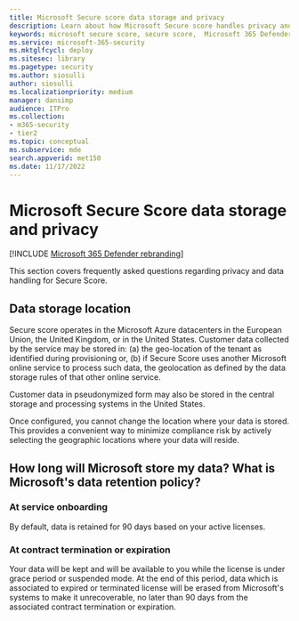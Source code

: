 ```yaml
---
title: Microsoft Secure score data storage and privacy
description: Learn about how Microsoft Secure score handles privacy and data that it collects.
keywords: microsoft secure score, secure score,  Microsoft 365 Defender portal, Secure score, data storage and privacy, storage, privacy, licensing, geolocation, data retention, data
ms.service: microsoft-365-security
ms.mktglfcycl: deploy
ms.sitesec: library
ms.pagetype: security
ms.author: siosulli
author: siosulli
ms.localizationpriority: medium
manager: dansimp
audience: ITPro
ms.collection: 
- m365-security
- tier2
ms.topic: conceptual
ms.subservice: mde
search.appverid: met150
ms.date: 11/17/2022
---
```


# Microsoft Secure Score data storage and privacy

[!INCLUDE [Microsoft 365 Defender rebranding](../../includes/microsoft-defender.md)]

This section covers frequently asked questions regarding privacy and data handling for Secure Score.

## Data storage location

Secure score operates in the Microsoft Azure datacenters in the European Union, the United Kingdom, or in the United States. Customer data collected by the service may be stored in: (a) the geo-location of the tenant as identified during provisioning or, (b) if Secure Score uses another Microsoft online service to process such data, the geolocation as defined by the data storage rules of that other online service.

Customer data in pseudonymized form may also be stored in the central storage and processing systems in the United States.

Once configured, you cannot change the location where your data is stored. This provides a convenient way to minimize compliance risk by actively selecting the geographic locations where your data will reside.

## How long will Microsoft store my data? What is Microsoft's data retention policy?

### At service onboarding

By default, data is retained for 90 days based on your active licenses.

### At contract termination or expiration

Your data will be kept and will be available to you while the license is under grace period or suspended mode. At the end of this period, data which is associated to expired or terminated license will be erased from Microsoft's systems to make it unrecoverable, no later than 90 days from the associated contract termination or expiration.
